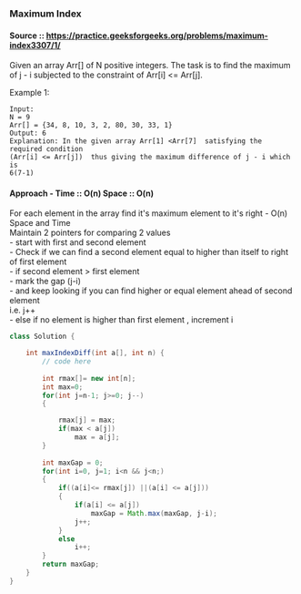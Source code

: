 ### Maximum Index
#### Source :: https://practice.geeksforgeeks.org/problems/maximum-index3307/1/

Given an array Arr[] of N positive integers. 
The task is to find the maximum of j - i subjected to the constraint of Arr[i] <= Arr[j].

Example 1:
```
Input:
N = 9
Arr[] = {34, 8, 10, 3, 2, 80, 30, 33, 1}
Output: 6
Explanation: In the given array Arr[1] <Arr[7]  satisfying the required condition
(Arr[i] <= Arr[j])  thus giving the maximum difference of j - i which is
6(7-1)
```

#### Approach -   Time :: O(n) Space :: O(n)

For each element in the array find it's maximum element to it's right - O(n) Space and Time  
Maintain 2 pointers for comparing 2 values   
	- start with first and second element  
		- Check if we can find a second element equal to higher than itself to right of first element  
			- if second element > first element  
				- mark the gap (j-i)  
				- and keep looking if you can find higher or equal element ahead of second element  
		          i.e. j++  
		- else if no element is higher than first element , increment i  


```java
class Solution {

    int maxIndexDiff(int a[], int n) {
        // code here
        
        int rmax[]= new int[n];
        int max=0;
        for(int j=n-1; j>=0; j--)
        {

            rmax[j] = max;
            if(max < a[j])
                max = a[j];
        }
        
        int maxGap = 0;
        for(int i=0, j=1; i<n && j<n;)
        {
            if((a[i]<= rmax[j]) ||(a[i] <= a[j]))
            {
                if(a[i] <= a[j])
                    maxGap = Math.max(maxGap, j-i);
                j++;
            }
            else
                i++;
        }
        return maxGap;
    }
}
```